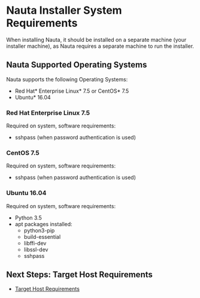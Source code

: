 # Nauta Installer System Requirements 

When installing Nauta, it should be installed on a separate machine (your installer machine), as Nauta requires a separate machine to run the installer.

## Nauta Supported Operating Systems
Nauta supports the following Operating Systems: 
  * Red Hat* Enterprise Linux* 7.5 or CentOS* 7.5
  * Ubuntu* 16.04
   
### Red Hat Enterprise Linux 7.5

Required on system, software requirements:
  * sshpass (when password authentication is used)
 
### CentOS 7.5

Required on system, software requirements:
  * sshpass (when password authentication is used)
  
### Ubuntu 16.04

Required on system, software requirements:
  * Python 3.5
  * apt packages installed:
    - python3-pip
    - build-essential
    - libffi-dev
    - libssl-dev
    - sshpass

## Next Steps: Target Host Requirements

* [Target Host Requirements](../Target_Host_Requirements/THR.md)







